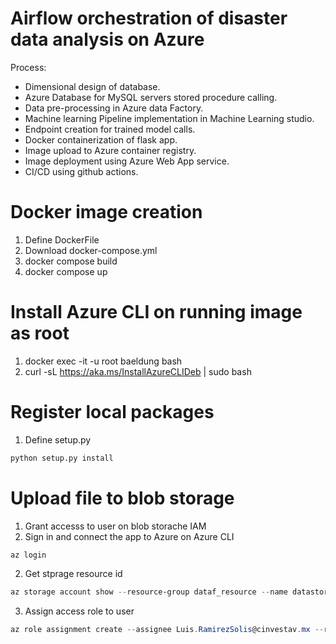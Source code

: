 # Airflow orchestration of disaster data analysis on Azure

Process:

- Dimensional design of database.
- Azure Database for MySQL servers stored procedure calling.
- Data pre-processing in Azure data Factory.
- Machine learning Pipeline implementation in Machine Learning studio.
- Endpoint creation for trained model calls.
- Docker containerization of flask app.
- Image upload to Azure container registry.
- Image deployment using Azure Web App service.
- CI/CD using github actions.

# Docker image creation

1. Define DockerFile
2. Download docker-compose.yml
3. docker compose build
4. docker compose up

# Install Azure CLI on running image as root

1. docker exec -it -u root baeldung bash
2. curl -sL https://aka.ms/InstallAzureCLIDeb | sudo bash

# Register local packages

1. Define setup.py

```python
python setup.py install
```

# Upload file to blob storage

1. Grant accesss to user on blob storache IAM
2. Sign in and connect the app to Azure on Azure CLI

```powershell
az login
```

2. Get stprage resource id

```powershell
az storage account show --resource-group dataf_resource --name datastoragetweets --query id
```

3. Assign access role to user

```powershell
az role assignment create --assignee Luis.RamirezSolis@cinvestav.mx --role "Storage Blob Data Contributor" --scope "<your-resource-id>"
```
